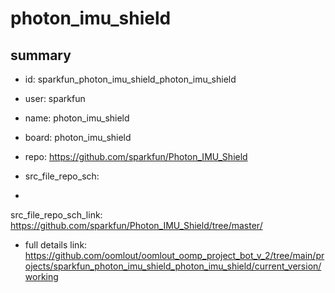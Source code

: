 # photon_imu_shield
 
## summary 
* id: sparkfun_photon_imu_shield_photon_imu_shield
* user: sparkfun
* name: photon_imu_shield
* board: photon_imu_shield
* repo: https://github.com/sparkfun/Photon_IMU_Shield



* src_file_repo_sch: 
*
 src_file_repo_sch_link: https://github.com/sparkfun/Photon_IMU_Shield/tree/master/
* full details link: https://github.com/oomlout/oomlout_oomp_project_bot_v_2/tree/main/projects/sparkfun_photon_imu_shield_photon_imu_shield/current_version/working  






